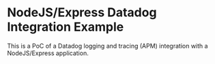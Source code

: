 # NodeJS/Express Datadog Integration Example

This is a PoC of a Datadog logging and tracing (APM) integration with a NodeJS/Express application.
